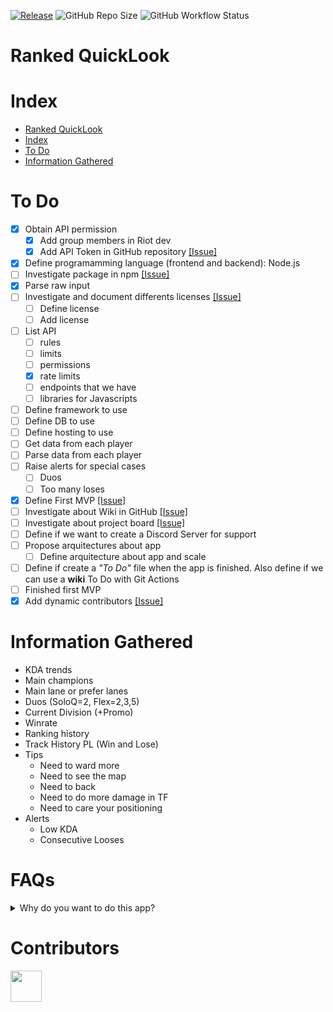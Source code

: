 [![Release](https://img.shields.io/github/v/release/Cygnus-Software/Ranked_QuickLook?include_prereleases&style=)](https://github.com/Cygnus-Software/Ranked_QuickLook/releases/)
![GitHub Repo Size](https://img.shields.io/github/repo-size/Cygnus-Software/Ranked_QuickLook)
![GitHub Workflow Status](https://img.shields.io/github/workflow/status/streetturtle/awesome-wm-widgets/luacheck)

# Ranked QuickLook

# Index

- [Ranked QuickLook](#ranked-quicklook)
- [Index](#index)
- [To Do](#to-do)
- [Information Gathered](#information-gathered)

# To Do

- [x] Obtain API permission
  - [x] Add group members in Riot dev
  - [x] Add API Token in GitHub repository [[Issue]](https://github.com/Cygnus-Software/Ranked_QuickLook/issues/5)
- [x] Define programamming language (frontend and backend): Node.js
- [ ] Investigate package in npm [[Issue]](https://github.com/Cygnus-Software/Ranked_QuickLook/issues/8)
- [X] Parse raw input
- [ ] Investigate and document differents licenses [[Issue]](https://github.com/Cygnus-Software/Ranked_QuickLook/issues/4)
  - [ ] Define license
  - [ ] Add license
- [ ] List API
  - [ ] rules
  - [ ] limits
  - [ ] permissions
  - [x] rate limits
  - [ ] endpoints that we have
  - [ ] libraries for Javascripts
- [ ] Define framework to use
- [ ] Define DB to use
- [ ] Define hosting to use
- [ ] Get data from each player
- [ ] Parse data from each player
- [ ] Raise alerts for special cases
  - [ ] Duos
  - [ ] Too many loses
- [x] Define First MVP [[Issue]](https://github.com/Cygnus-Software/Ranked_QuickLook/issues/1)
- [ ] Investigate about Wiki in GitHub [[Issue]](https://github.com/Cygnus-Software/Ranked_QuickLook/issues/2)
- [ ] Investigate about project board [[Issue]](https://github.com/Cygnus-Software/Ranked_QuickLook/issues/6)
- [ ] Define if we want to create a Discord Server for support
- [ ] Propose arquitectures about app
  - [ ] Define arquitecture about app and scale
- [ ] Define if create a *"To Do"* file when the app is finished. Also define if we can use a **wiki** To Do with Git Actions
- [ ] Finished first MVP
- [x] Add dynamic contributors [[Issue]](https://github.com/Cygnus-Software/Ranked_QuickLook/issues/7)

# Information Gathered
- KDA trends
- Main champions
- Main lane or prefer lanes
- Duos (SoloQ=2, Flex=2,3,5)
- Current Division (+Promo)
- Winrate
- Ranking history
- Track History PL (Win and Lose)
- Tips
  - Need to ward more
  - Need to see the map
  - Need to back
  - Need to do more damage in TF
  - Need to care your positioning
- Alerts
  - Low KDA
  - Consecutive Looses

# FAQs
<details>
  <summary>Why do you want to do this app?</summary>
  <br>
      Write here!
  <br>
</details>

# Contributors
<a href="https://github.com/Cygnus-Software/Ranked_QuickLook/graphs/contributors">
  <img src="https://contrib.rocks/image?repo=Cygnus-Software/Ranked_QuickLook" height=50 width=50/>
</a>
